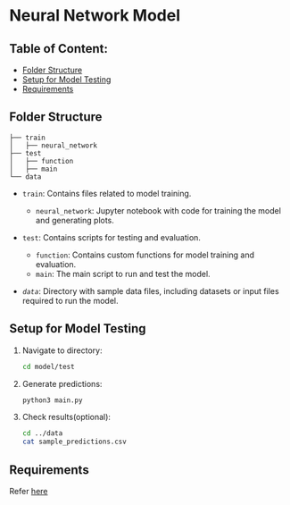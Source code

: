 # Neural Network Model
## Table of Content: 

- [Folder Structure](#folder-structure)
- [Setup for Model Testing](#setup-for-model-testing)
- [Requirements](#requirements)
  
## Folder Structure 

```
├── train
│   ├── neural_network
├── test
│   ├── function 
│   ├── main
└── data
```

- `train`: Contains files related to model training.
  - `neural_network`: Jupyter notebook with code for training the model and generating plots.

- `test`: Contains scripts for testing and evaluation.
  - `function`: Contains custom functions for model training and evaluation.
  - `main`: The main script to run and test the model.

- *`data`*: Directory with sample data files, including datasets or input files required to run the model.

## Setup for Model Testing

1. Navigate to directory:
   ```bash
   cd model/test

2. Generate predictions:
   ```bash
   python3 main.py

3. Check results(optional):
   ```bash
   cd ../data
   cat sample_predictions.csv

## Requirements
Refer <a href="../requirements.txt/" target="_blank">here</a>
